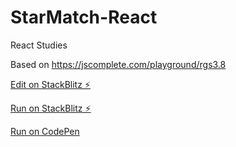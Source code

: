 # StarMatch-React

React Studies

Based on https://jscomplete.com/playground/rgs3.8 

[Edit on StackBlitz ⚡️](https://stackblitz.com/edit/star-match-react)

[Run on StackBlitz ⚡️](https://star-match-react.stackblitz.io) 

[Run on CodePen](https://codepen.io/csdias/full/gJQZGj)
